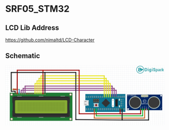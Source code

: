 # SRF05_STM32

## LCD Lib Address
https://github.com/nimaltd/LCD-Character

## Schematic
<img align="center" alt="SRF05 to STM32 Schematic.jpg" width="500px" src="SRF05_Schematic.jpg" />
